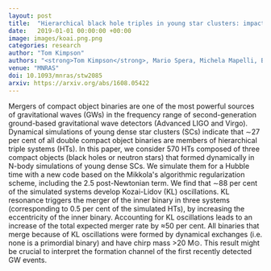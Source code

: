 ```yaml
---
layout: post
title:  "Hierarchical black hole triples in young star clusters: impact of Kozai-Lidov resonance on mergers"
date:   2019-01-01 00:00:00 +00:00
image: images/koai.png.png
categories: research
author: "Tom Kimpson"
authors: "<strong>Tom Kimpson</strong>, Mario Spera, Michela Mapelli, Brunetto Ziosi"
venue: "MNRAS"
doi: 10.1093/mnras/stw2085
arxiv: https://arxiv.org/abs/1608.05422
---
```

Mergers of compact object binaries are one of the most powerful sources of gravitational waves (GWs) in the frequency range of second-generation ground-based gravitational wave detectors (Advanced LIGO and Virgo). Dynamical simulations of young dense star clusters (SCs) indicate that ∼27 per cent of all double compact object binaries are members of hierarchical triple systems (HTs). In this paper, we consider 570 HTs composed of three compact objects (black holes or neutron stars) that formed dynamically in N-body simulations of young dense SCs. We simulate them for a Hubble time with a new code based on the Mikkola's algorithmic regularization scheme, including the 2.5 post-Newtonian term. We find that ∼88 per cent of the simulated systems develop Kozai-Lidov (KL) oscillations. KL resonance triggers the merger of the inner binary in three systems (corresponding to 0.5 per cent of the simulated HTs), by increasing the eccentricity of the inner binary. Accounting for KL oscillations leads to an increase of the total expected merger rate by ≈50 per cent. All binaries that merge because of KL oscillations were formed by dynamical exchanges (i.e. none is a primordial binary) and have chirp mass >20 M⊙. This result might be crucial to interpret the formation channel of the first recently detected GW events.
